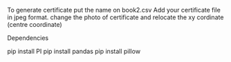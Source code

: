 To generate certificate put the name on book2.csv 
Add your certificate file in jpeg format.
change the photo of certificate and relocate the xy cordinate (centre coordinate)



Dependencies

pip install PI
pip install pandas
pip install pillow